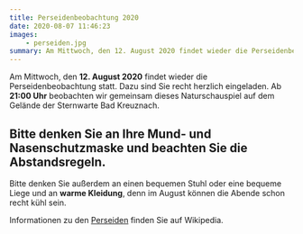 ```yaml
---
title: Perseidenbeobachtung 2020
date: 2020-08-07 11:46:23
images: 
    - perseiden.jpg
summary: Am Mittwoch, den 12. August 2020 findet wieder die Perseidenbeobachtung statt. Dazu sind Sie recht herzlich eingeladen.  
---
```

Am Mittwoch, den **12. August 2020** findet wieder die Perseidenbeobachtung statt. Dazu sind Sie recht herzlich eingeladen. Ab **21:00 Uhr** beobachten wir gemeinsam dieses Naturschauspiel auf dem Gelände der Sternwarte Bad Kreuznach.

## Bitte denken Sie an Ihre Mund- und Nasenschutzmaske und beachten Sie die Abstandsregeln.

Bitte denken Sie außerdem an einen bequemen Stuhl oder eine bequeme Liege und an **warme Kleidung**, denn im August können die Abende schon recht kühl sein.

Informationen zu den [Perseiden](https://de.wikipedia.org/wiki/Perseiden) finden Sie auf Wikipedia.
